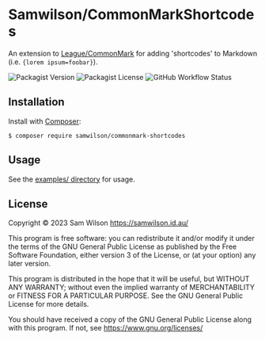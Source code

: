 Samwilson/CommonMarkShortcodes
==============================

An extension to [League/CommonMark](https://commonmark.thephpleague.com)
for adding 'shortcodes' to Markdown (i.e. `{lorem ipsum=foobar}`).

![Packagist Version](https://img.shields.io/packagist/v/samwilson/commonmark-shortcodes)
![Packagist License](https://img.shields.io/packagist/l/samwilson/commonmark-shortcodes)
![GitHub Workflow Status](https://img.shields.io/github/actions/workflow/status/samwilson/commonmark-shortcodes/ci.yml?branch=main)

## Installation

Install with [Composer](https://getcomposer.org/):

```
$ composer require samwilson/commonmark-shortcodes
```

## Usage

See the [examples/ directory](/examples/) for usage.

## License

Copyright © 2023 Sam Wilson https://samwilson.id.au/

This program is free software: you can redistribute it and/or modify it under the terms of
the GNU General Public License as published by the Free Software Foundation,
either version 3 of the License, or (at your option) any later version.

This program is distributed in the hope that it will be useful, but WITHOUT ANY WARRANTY;
without even the implied warranty of MERCHANTABILITY or FITNESS FOR A PARTICULAR PURPOSE.
See the GNU General Public License for more details.

You should have received a copy of the GNU General Public License along with this program.
If not, see https://www.gnu.org/licenses/
